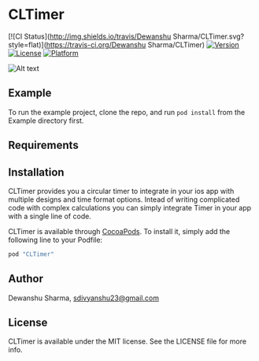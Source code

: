 # CLTimer

[![CI Status](http://img.shields.io/travis/Dewanshu Sharma/CLTimer.svg?style=flat)](https://travis-ci.org/Dewanshu Sharma/CLTimer)
[![Version](https://img.shields.io/cocoapods/v/CLTimer.svg?style=flat)](http://cocoapods.org/pods/CLTimer)
[![License](https://img.shields.io/cocoapods/l/CLTimer.svg?style=flat)](http://cocoapods.org/pods/CLTimer)
[![Platform](https://img.shields.io/cocoapods/p/CLTimer.svg?style=flat)](http://cocoapods.org/pods/CLTimer)

![Alt text](https://www.dropbox.com/s/uoeg6en2zqz4zgg/Simulator%20Screen%20Shot%2006-Jul-2016%2C%203.54.19%20AM.png?dl=0 "CLTimer beta")

## Example

To run the example project, clone the repo, and run `pod install` from the Example directory first.

## Requirements

## Installation

CLTimer provides you a circular timer to integrate in your ios app with multiple designs and time format options. Intead of writing complicated code with complex calculations you can simply integrate Timer in your app with a single line of code.

CLTimer is available through [CocoaPods](http://cocoapods.org). To install
it, simply add the following line to your Podfile:

```ruby
pod "CLTimer"
```

## Author

Dewanshu Sharma, sdivyanshu23@gmail.com

## License

CLTimer is available under the MIT license. See the LICENSE file for more info.
